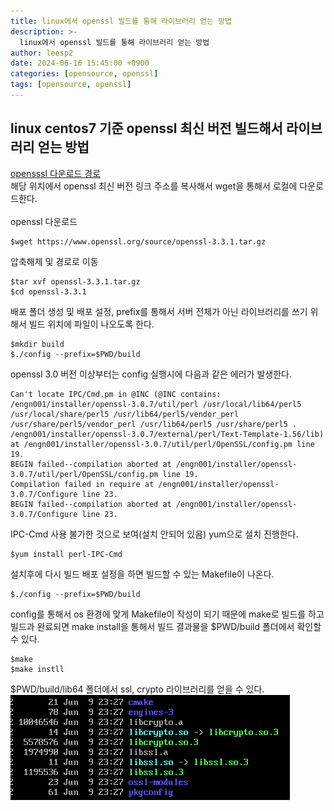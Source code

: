 ```yaml
---
title: linux에서 openssl 빌드를 통해 라이브러리 얻는 방법
description: >-
  linux에서 openssl 빌드를 통해 라이브러리 얻는 방법
author: leesp2
date: 2024-06-16 15:45:00 +0900
categories: [opensource, openssl]
tags: [opensource, openssl]
---
```


## linux centos7 기준 openssl 최신 버전 빌드해서 라이브러리 얻는 방법

[opensssl 다운로드 경로](https://www.openssl.org/source/index.html)<br>
해당 위치에서 openssl 최신 버전 링크 주소를 복사해서 wget을 통해서 로컬에 다운로드한다.<br>
<br>
openssl 다운로드
```console
$wget https://www.openssl.org/source/openssl-3.3.1.tar.gz
```

압축해제 및 경로로 이동
```console
$tar xvf openssl-3.3.1.tar.gz
$cd openssl-3.3.1
```

배포 폴더 생성 및 배포 설정, prefix를 통해서 서버 전체가 아닌 라이브러리를 쓰기 위해서 빌드 위치에 파일이 나오도록 한다.
```console
$mkdir build
$./config --prefix=$PWD/build
```

openssl 3.0 버전 이상부터는 config 실행시에 다음과 같은 에러가 발생한다.

```console
Can't locate IPC/Cmd.pm in @INC (@INC contains: /engn001/installer/openssl-3.0.7/util/perl /usr/local/lib64/perl5 /usr/local/share/perl5 /usr/lib64/perl5/vendor_perl /usr/share/perl5/vendor_perl /usr/lib64/perl5 /usr/share/perl5 . /engn001/installer/openssl-3.0.7/external/perl/Text-Template-1.56/lib) at /engn001/installer/openssl-3.0.7/util/perl/OpenSSL/config.pm line 19.
BEGIN failed--compilation aborted at /engn001/installer/openssl-3.0.7/util/perl/OpenSSL/config.pm line 19.
Compilation failed in require at /engn001/installer/openssl-3.0.7/Configure line 23.
BEGIN failed--compilation aborted at /engn001/installer/openssl-3.0.7/Configure line 23.
```

IPC-Cmd 사용 불가한 것으로 보여(설치 안되어 있음) yum으로 설치 진행한다.
```console
$yum install perl-IPC-Cmd
```

설치후에 다시 빌드 배포 설정을 하면 빌드할 수 있는 Makefile이 나온다.
```console
$./config --prefix=$PWD/build
```

config를 통해서 os 환경에 맞게 Makefile이 작성이 되기 때문에 make로 빌드를 하고 빌드과 완료되면 make install을 통해서 빌드 결과물을 $PWD/build 폴더에서 확인할 수 있다.
```console
$make   
$make instll
```

$PWD/build/lib64 폴더에서 ssl, crypto 라이브러리를 얻을 수 있다.
![img-description](/assets/img/2024-06-16/1.png)